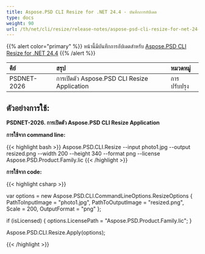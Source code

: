 ```yaml
---
title: Aspose.PSD CLI Resize for .NET 24.4 - บันทึกการอัปเดต
type: docs
weight: 90
url: /th/net/cli/resize/release-notes/aspose-psd-cli-resize-for-net-24-4-release-notes/
---
```


{{% alert color="primary" %}}
หน้านี้มีบันทึกการอัปเดตสำหรับ [Aspose.PSD CLI Resize for .NET 24.4](https://www.nuget.org/packages/Aspose.PSD.CLI.Resize/)
{{% /alert %}}

| **คีย์**     | **สรุป**                                          | **หมวดหมู่** |
|:------------|:-----------------------------------------------------|:-------------|
| PSDNET-2026 | การเปิดตัว Aspose.PSD CLI Resize Application |  การปรับปรุง |


## **ตัวอย่างการใช้:**


**PSDNET-2026. การเปิดตัว Aspose.PSD CLI Resize Application**

**การใช้จาก command line:**

{{< highlight bash >}}
Aspose.PSD.CLI.Resize --input photo1.jpg --output resized.png --width 200 --height 340 --format png --license Aspose.PSD.Product.Family.lic
{{< /highlight >}}

**การใช้จาก code:**

{{< highlight csharp >}}

var options = new Aspose.PSD.CLI.CommandLineOptions.ResizeOptions
{
    PathToInputImage = "photo1.jpg",
    PathToOutputImage = "resized.png",
    Scale = 200,
    OutputFormat = "png"
};


if (isLicensed)
{
    options.LicensePath = "Aspose.PSD.Product.Family.lic";
}

Aspose.PSD.CLI.Resize.Apply(options);

{{< /highlight >}}
